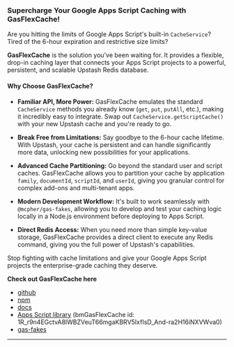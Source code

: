 ### Supercharge Your Google Apps Script Caching with GasFlexCache!

Are you hitting the limits of Google Apps Script's built-in `CacheService`? Tired of the 6-hour expiration and restrictive size limits?

**GasFlexCache** is the solution you've been waiting for. It provides a flexible, drop-in caching layer that connects your Apps Script projects to a powerful, persistent, and scalable Upstash Redis database.

#### Why Choose GasFlexCache?

*   **Familiar API, More Power:** GasFlexCache emulates the standard `CacheService` methods you already know (`get`, `put`, `putAll`, etc.), making it incredibly easy to integrate. Swap out `CacheService.getScriptCache()` with your new Upstash cache and you're ready to go.

*   **Break Free from Limitations:** Say goodbye to the 6-hour cache lifetime. With Upstash, your cache is persistent and can handle significantly more data, unlocking new possibilities for your applications.

*   **Advanced Cache Partitioning:** Go beyond the standard user and script caches. GasFlexCache allows you to partition your cache by application `family`, `documentId`, `scriptId`, and `userId`, giving you granular control for complex add-ons and multi-tenant apps.

*   **Modern Development Workflow:** It's built to work seamlessly with `@mcpher/gas-fakes`, allowing you to develop and test your caching logic locally in a Node.js environment before deploying to Apps Script.

*   **Direct Redis Access:** When you need more than simple key-value storage, GasFlexCache provides a direct client to execute any Redis command, giving you the full power of Upstash's capabilities.

Stop fighting with cache limitations and give your Google Apps Script projects the enterprise-grade caching they deserve.

**Check out GasFlexCache here**

- [github](https://github.com/brucemcpherson/gasflexcache)
- [npm](https://www.npmjs.com/package/@mcpher/gas-flex-cache)
- [docs](https://github.com/brucemcpherson/gasflexcache/readme.MD)
- [Apps Script library](https://script.google.com/d/1R_r9n4EGctvA8lWBZVeuT66mgaKBRV5IxfIsD_And-ra2H16iNXVWva0/edit?usp=sharing)  (bmGasFlexCache id: 1R_r9n4EGctvA8lWBZVeuT66mgaKBRV5IxfIsD_And-ra2H16iNXVWva0)
- [gas-fakes](https://github.com/brucemcpherson/gas-fakes)



***